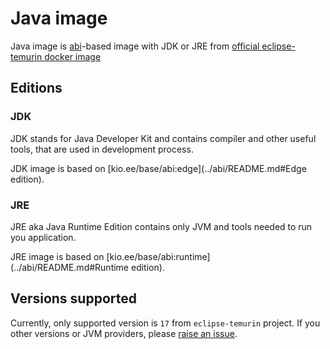 # Java image

Java image is [abi](../abi)-based image with 
JDK or JRE from [official eclipse-temurin docker image](https://hub.docker.com/_/eclipse-temurin)

## Editions
### JDK
JDK stands for Java Developer Kit and contains compiler and other useful tools, 
that are used in development process.

JDK image is based on [kio.ee/base/abi:edge](../abi/README.md#Edge edition).

### JRE
JRE aka Java Runtime Edition contains only JVM and tools needed to run you application.

JRE image is based on [kio.ee/base/abi:runtime](../abi/README.md#Runtime edition). 

## Versions supported
Currently, only supported version is `17` from `eclipse-temurin` project. 
If you other versions or JVM providers, please [raise an issue](https://github.com/kyberorg/base-images/issues).